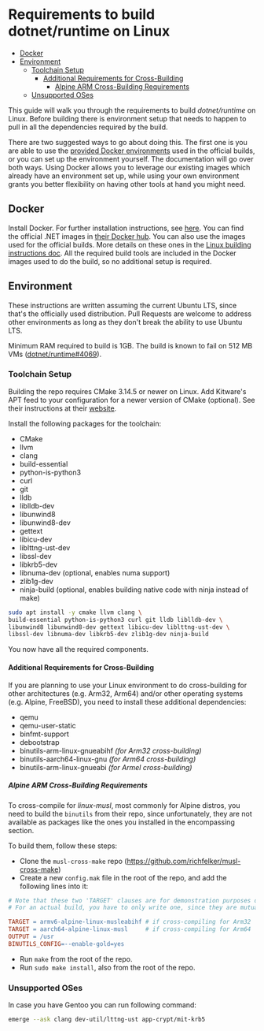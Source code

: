 # Requirements to build dotnet/runtime on Linux

* [Docker](#docker)
* [Environment](#environment)
  * [Toolchain Setup](#toolchain-setup)
    * [Additional Requirements for Cross-Building](#additional-requirements-for-cross-building)
      * [Alpine ARM Cross-Building Requirements](#alpine-arm-cross-building-requirements)
  * [Unsupported OSes](#unsupported-oses)

This guide will walk you through the requirements to build _dotnet/runtime_ on Linux. Before building there is environment setup that needs to happen to pull in all the dependencies required by the build.

There are two suggested ways to go about doing this. The first one is you are able to use the [provided Docker environments](https://github.com/dotnet/dotnet-buildtools-prereqs-docker) used in the official builds, or you can set up the environment yourself. The documentation will go over both ways. Using Docker allows you to leverage our existing images which already have an environment set up, while using your own environment grants you better flexibility on having other tools at hand you might need.

## Docker

Install Docker. For further installation instructions, see [here](https://docs.docker.com/install/). You can find the official .NET images in [their Docker hub](https://hub.docker.com/_/microsoft-dotnet). You can also use the images used for the official builds. More details on these ones in the [Linux building instructions doc](/docs/workflow/building/coreclr/linux-instructions.md#docker-images).
All the required build tools are included in the Docker images used to do the build, so no additional setup is required.

## Environment

These instructions are written assuming the current Ubuntu LTS, since that's the officially used distribution. Pull Requests are welcome to address other environments as long as they don't break the ability to use Ubuntu LTS.

Minimum RAM required to build is 1GB. The build is known to fail on 512 MB VMs ([dotnet/runtime#4069](https://github.com/dotnet/runtime/issues/4069)).

### Toolchain Setup

Building the repo requires CMake 3.14.5 or newer on Linux. Add Kitware's APT feed to your configuration for a newer version of CMake (optional). See their instructions at their [website](https://apt.kitware.com/).

Install the following packages for the toolchain:

* CMake
* llvm
* clang
* build-essential
* python-is-python3
* curl
* git
* lldb
* liblldb-dev
* libunwind8
* libunwind8-dev
* gettext
* libicu-dev
* liblttng-ust-dev
* libssl-dev
* libkrb5-dev
* libnuma-dev (optional, enables numa support)
* zlib1g-dev
* ninja-build (optional, enables building native code with ninja instead of make)

```bash
sudo apt install -y cmake llvm clang \
build-essential python-is-python3 curl git lldb liblldb-dev \
libunwind8 libunwind8-dev gettext libicu-dev liblttng-ust-dev \
libssl-dev libnuma-dev libkrb5-dev zlib1g-dev ninja-build
```

You now have all the required components.

#### Additional Requirements for Cross-Building

If you are planning to use your Linux environment to do cross-building for other architectures (e.g. Arm32, Arm64) and/or other operating systems (e.g. Alpine, FreeBSD), you need to install these additional dependencies:

* qemu
* qemu-user-static
* binfmt-support
* debootstrap
* binutils-arm-linux-gnueabihf _(for Arm32 cross-building)_
* binutils-aarch64-linux-gnu   _(for Arm64 cross-building)_
* binutils-arm-linux-gnueabi   _(for Armel cross-building)_

##### Alpine ARM Cross-Building Requirements

To cross-compile for _linux-musl_, most commonly for Alpine distros, you need to build the `binutils` from their repo, since unfortunately, they are not available as packages like the ones you installed in the encompassing section.

To build them, follow these steps:

* Clone the `musl-cross-make` repo (<https://github.com/richfelker/musl-cross-make>)
* Create a new `config.mak` file in the root of the repo, and add the following lines into it:

```makefile
# Note that these two 'TARGET' clauses are for demonstration purposes only.
# For an actual build, you have to only write one, since they are mutually exclusive.

TARGET = armv6-alpine-linux-musleabihf # if cross-compiling for Arm32
TARGET = aarch64-alpine-linux-musl     # if cross-compiling for Arm64
OUTPUT = /usr
BINUTILS_CONFIG=--enable-gold=yes
```

* Run `make` from the root of the repo.
* Run `sudo make install`, also from the root of the repo.

### Unsupported OSes

In case you have Gentoo you can run following command:

```bash
emerge --ask clang dev-util/lttng-ust app-crypt/mit-krb5
```
